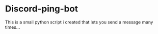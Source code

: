# Discord-ping-bot
This is a small python script i created that lets you send a message many times...
